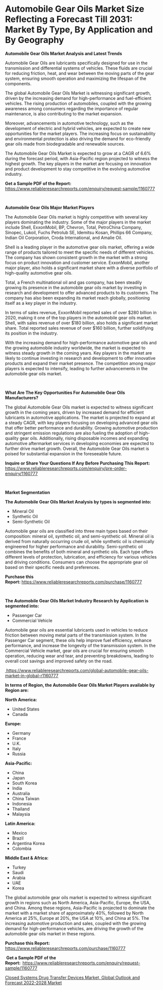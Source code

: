 <p><h1>Automobile Gear Oils Market Size Reflecting a Forecast Till 2031: Market By Type, By Application and By Geography</h1></p><p><strong>Automobile Gear Oils Market Analysis and Latest Trends</strong></p>
<p><p>Automobile Gear Oils are lubricants specifically designed for use in the transmission and differential systems of vehicles. These fluids are crucial for reducing friction, heat, and wear between the moving parts of the gear system, ensuring smooth operation and maximizing the lifespan of the components.</p><p>The global Automobile Gear Oils Market is witnessing significant growth, driven by the increasing demand for high-performance and fuel-efficient vehicles. The rising production of automobiles, coupled with the growing awareness among consumers regarding the importance of regular maintenance, is also contributing to the market expansion.</p><p>Moreover, advancements in automotive technology, such as the development of electric and hybrid vehicles, are expected to create new opportunities for the market players. The increasing focus on sustainability and environmental protection is also driving the demand for eco-friendly gear oils made from biodegradable and renewable sources.</p><p>The Automobile Gear Oils Market is expected to grow at a CAGR of 6.6% during the forecast period, with Asia-Pacific region projected to witness the highest growth. The key players in the market are focusing on innovation and product development to stay competitive in the evolving automotive industry.</p></p>
<p><strong>Get a Sample PDF of the Report:&nbsp;</strong> <a href="https://www.reliableresearchreports.com/enquiry/request-sample/1160777">https://www.reliableresearchreports.com/enquiry/request-sample/1160777</a></p>
<p>&nbsp;</p>
<p><strong>Automobile Gear Oils Major Market Players</strong></p>
<p><p>The Automobile Gear Oils market is highly competitive with several key players dominating the industry. Some of the major players in the market include Shell, ExxonMobil, BP, Chevron, Total, PetroChina Company, Sinopec, Lukoil, Fuchs Petrolub SE, Idemitsu Kosan, Phillips 66 Company, Indian Oil Corporation, Croda International, and Amalie Oil.</p><p>Shell is a leading player in the automotive gear oils market, offering a wide range of products tailored to meet the specific needs of different vehicles. The company has shown consistent growth in the market with a strong focus on product innovation and customer service. ExxonMobil, another major player, also holds a significant market share with a diverse portfolio of high-quality automotive gear oils.</p><p>Total, a French multinational oil and gas company, has been steadily growing its presence in the automobile gear oils market by investing in research and development to offer advanced products to its customers. The company has also been expanding its market reach globally, positioning itself as a key player in the industry.</p><p>In terms of sales revenue, ExxonMobil reported sales of over $280 billion in 2020, making it one of the top players in the automobile gear oils market. Shell, with sales revenue of over $180 billion, also holds a significant market share. Total reported sales revenue of over $160 billion, further solidifying its position in the industry.</p><p>With the increasing demand for high-performance automotive gear oils and the growing automobile industry worldwide, the market is expected to witness steady growth in the coming years. Key players in the market are likely to continue investing in research and development to offer innovative products and expand their market presence. The competition among major players is expected to intensify, leading to further advancements in the automobile gear oils market.</p></p>
<p>&nbsp;</p>
<p><strong>What Are The Key Opportunities For Automobile Gear Oils Manufacturers?</strong></p>
<p><p>The global Automobile Gear Oils market is expected to witness significant growth in the coming years, driven by increased demand for efficient lubricants in automotive applications. The market is projected to expand at a steady CAGR, with key players focusing on developing advanced gear oils that offer better performance and durability. Growing automotive production and stringent emission regulations are also fueling the adoption of high-quality gear oils. Additionally, rising disposable incomes and expanding automotive aftermarket services in developing economies are expected to further drive market growth. Overall, the Automobile Gear Oils market is poised for substantial expansion in the foreseeable future.</p></p>
<p><strong>Inquire or Share Your Questions If Any Before Purchasing This Report:</strong> <a href="https://www.reliableresearchreports.com/enquiry/pre-order-enquiry/1160777">https://www.reliableresearchreports.com/enquiry/pre-order-enquiry/1160777</a></p>
<p>&nbsp;</p>
<p><strong>Market Segmentation</strong></p>
<p><strong>The Automobile Gear Oils Market Analysis by types is segmented into:</strong></p>
<p><ul><li>Mineral Oil</li><li>Synthetic Oil</li><li>Semi-Synthetic Oil</li></ul></p>
<p><p>Automobile gear oils are classified into three main types based on their composition: mineral oil, synthetic oil, and semi-synthetic oil. Mineral oil is derived from naturally occurring crude oil, while synthetic oil is chemically engineered for higher performance and durability. Semi-synthetic oil combines the benefits of both mineral and synthetic oils. Each type offers different levels of protection, lubrication, and efficiency for various vehicles and driving conditions. Consumers can choose the appropriate gear oil based on their specific needs and preferences.</p></p>
<p><strong>Purchase this Report:&nbsp;</strong><a href="https://www.reliableresearchreports.com/purchase/1160777">https://www.reliableresearchreports.com/purchase/1160777</a></p>
<p>&nbsp;</p>
<p><strong>The Automobile Gear Oils Market Industry Research by Application is segmented into:</strong></p>
<p><ul><li>Passenger Car</li><li>Commercial Vehicle</li></ul></p>
<p><p>Automobile gear oils are essential lubricants used in vehicles to reduce friction between moving metal parts of the transmission system. In the Passenger Car segment, these oils help improve fuel efficiency, enhance performance, and increase the longevity of the transmission system. In the Commercial Vehicle market, gear oils are crucial for ensuring smooth operation, reducing wear and tear, and preventing breakdowns, leading to overall cost savings and improved safety on the road.</p></p>
<p><a href="https://www.reliableresearchreports.com/global-automobile-gear-oils-market-in-global-r1160777">&nbsp;https://www.reliableresearchreports.com/global-automobile-gear-oils-market-in-global-r1160777</a></p>
<p><strong>In terms of Region, the Automobile Gear Oils Market Players available by Region are:</strong></p>
<p>
    <p> <strong> North America: </strong>
        <ul>
            <li>United States</li>
            <li>Canada</li>
        </ul>
        </p> 
    <p> <strong> Europe: </strong>
        <ul>
            <li>Germany</li>
            <li>France</li>
            <li>U.K.</li>
            <li>Italy</li>
            <li>Russia</li>
        </ul>
        </p> 
    <p> <strong> Asia-Pacific: </strong>
        <ul>
            <li>China</li>
            <li>Japan</li>
            <li>South Korea</li>
            <li>India</li>
            <li>Australia</li>
            <li>China Taiwan</li>
            <li>Indonesia</li>
            <li>Thailand</li>
            <li>Malaysia</li>
        </ul>
        </p> 
    <p> <strong> Latin America: </strong>
        <ul>
            <li>Mexico</li>
            <li>Brazil</li>
            <li>Argentina Korea</li>
            <li>Colombia</li>
        </ul>
        </p> 
    <p> <strong> Middle East & Africa: </strong>
        <ul>
            <li>Turkey</li>
            <li>Saudi</li>
            <li>Arabia</li>
            <li>UAE</li>
            <li>Korea</li>
        </ul>
    </p>
    </p>
<p><p>The global automobile gear oils market is expected to witness significant growth in regions such as North America, Asia-Pacific, Europe, the USA, and China. Among these regions, Asia-Pacific is projected to dominate the market with a market share of approximately 40%, followed by North America at 25%, Europe at 20%, the USA at 10%, and China at 5%. The increasing automotive production and sales, coupled with the growing demand for high-performance vehicles, are driving the growth of the automobile gear oils market in these regions.</p></p>
<p><strong>Purchase this Report: </strong><a href="https://www.reliableresearchreports.com/purchase/1160777">https://www.reliableresearchreports.com/purchase/1160777</a></p>
<p>&nbsp;<strong>Get a Sample PDF of the Report:&nbsp;&nbsp;</strong><a href="https://www.reliableresearchreports.com/enquiry/request-sample/1160777">https://www.reliableresearchreports.com/enquiry/request-sample/1160777</a></p>
<p><strong></strong></p>
<p><p><a href="https://github.com/lianapter60/Market-Research-Report-List-1/blob/main/closed-systems-drug-transfer-devices-market-global-outlook-and-forecast-2022-2028-market.md">Closed Systems Drug Transfer Devices Market, Global Outlook and Forecast 2022-2028 Market</a></p></p>